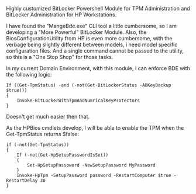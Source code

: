 Highly customized BitLocker Powershell Module for TPM Administration and BitLocker Administration for HP Workstations.

I have found the "MangeBde.exe" CLI tool a little cumbersome, so I am developing a "More Powerful" BitLocker Module.
Also, the BiosConfigurationUtility from HP is even more cumbersome, with the verbage being slightly different between models, i need model specific configuration files.  And a single command cannot be passed to the utility, so this is a "One Stop Shop" for those tasks.

In my current Domain Environment, with this module, I can enforce BDE with the following logic:

	If ((Get-TpmStatus) -and (-not(Get-BitLockerStatus -ADKeyBackup $true)))
	{
		Invoke-BitLockerWithTpmAndNumricalKeyProtectors
	}

Doesn't get much easier then that.  

As the HPBios cmdlets develop, I will be able to enable the TPM when the Get-TpmStatus returns $false:

	if (-not(Get-TpmStatus))
	{
		If (-not(Get-HpSetupPasswordIsSet))
		{
			Set-HpSetupPassoword -NewSetupPassword MyPassword
		}
		Invoke-HpTpm -SetupPassword password -RestartComputer $true -RestartDelay 30
	}	
